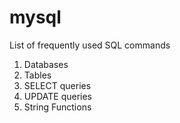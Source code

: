# mysql
List of frequently used SQL commands

1. Databases
2. Tables
3. SELECT queries
4. UPDATE queries
5. String Functions
